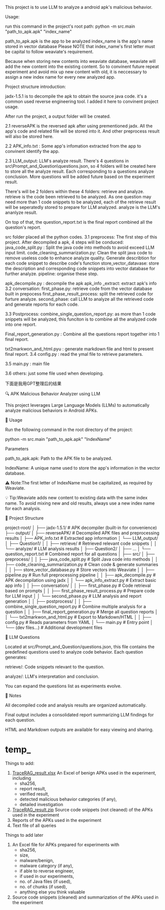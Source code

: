 This project is to use LLM to analyze a android apk's malicious behavior.

Usage:

run this command in the project's root path: python -m src.main "path_to_apk.apk" "index_name"

path_to_apk.apk is the app to be analyzed index_name is the app's name stored in vector database Please NOTE that index_name's first letter must be capital to follow weaviate's requirement.

Because when storing new contents into weaviate database, weaviate will add the new content into the existing content. So to convinent future repeat experiment and avoid mix up new content with old, it is neccessary to assign a new index name for every new analyzed app.

Project structure introduction:

jadx-1.5.1 is to decompile the apk to obtain the source java code. it's a common used reverse engineering tool. I added it here to convinent project usage.

After run the project, a output folder will be created.

2.1 reverseAPK is the reversed apk after using prementioned jadx. All the app's code and related file will be stored into it. And other preprocess result will also be stored here.

2.2 APK_info.txt : Some app's infomation extracted from the app to convinent identify the app.

2.3 LLM_output: LLM's analyze result. There's 4 questions in src\Prompt_and_Question\questions.json, so 4 folders will be created here to store all the analyze result. Each corresponding to a questions analyze conclusion. More questions will be added future based on the experiment result.

There's will be 2 folders within these 4 folders: retrieve and analyze. retrieve is the code been retrieved to be analyzed. As one question may need more than 1 code snippets to be analyzed, each of the retrieve result will be seperatedly stored to prepare for LLM analyzed. analyze is the LLM's ananlyze result.

On top of that, the question_report.txt is the final report combined all the question's report.

src folder placed all the python codes. 3.1 preprocess: The first step of this project. After decompiled a apk, 4 steps will be conduced: java_code_split.py : Split the java code into methods to avoid exceed LLM input limit. code_cleaning_summarization.py: Clean the split java code to remove useless code to enhance analyze quality. Generate describtion for each code snippet to describe code's function store_vector_datavase: store the description and corresponding code snippets into vector database for further analyze. pipeline: organise these step.

 apk_decompile.py : decompile the apk 
 apk_info _extract: extract apk's info
3.2 conversation: first_phase.py: retrieve code from the vector database built in prepocess first_phase_result_process: split the retrieved code for furture analyze. second_phase: call LLM to analyze all the retrieved code and generate reports for each code.

3.3 Postprocess: combine_single_question_report.py: as more than 1 code snippets will be analyzed, this funciton is to combine all the analyzed code into one report.

 Final_report_generation.py : Combine all the questions report together into 1 final report.

 txt2markwon_and_html.pyu : generate markdown file and html to present final report.
3.4 config.py : read the ymal file to retrieve parameters.

3.5 main.py : main file

3.6 others: just some file used when developing.

下面是我用GPT整理后的结果

🔍 APK Malicious Behavior Analyzer using LLM

This project leverages Large Language Models (LLMs) to automatically analyze malicious behaviors in Android APKs.

🚀 Usage

Run the following command in the root directory of the project:

python -m src.main "path_to_apk.apk" "IndexName"

Parameters

path_to_apk.apk: Path to the APK file to be analyzed.

IndexName: A unique name used to store the app's information in the vector database.

⚠️ Note:The first letter of IndexName must be capitalized, as required by Weaviate.

💡 Tip:Weaviate adds new content to existing data with the same index name. To avoid mixing new and old results, always use a new index name for each analysis.

📁 Project Structure

project-root/ │ ├── jadx-1.5.1/ # APK decompiler (built-in for convenience) ├── output/ │ ├── reverseAPK/ # Decompiled APK files and preprocessing results │ ├── APK_info.txt # Extracted app information │ └── LLM_output/ │ ├── Question1/ │ │ ├── retrieve/ # Retrieved relevant code snippets │ │ └── analyze/ # LLM analysis results │ ├── Question2/ │ ├── ... │ └── question_report.txt # Combined report for all questions │ ├── src/ │ ├── preprocess/ │ │ ├── java_code_split.py # Split Java code into methods │ │ ├── code_cleaning_summarization.py # Clean code & generate summaries │ │ ├── store_vector_database.py # Store vectors into Weaviate │ │ ├── pipeline.py # Run full preprocessing pipeline │ │ ├── apk_decompile.py # APK decompilation using jadx │ │ └── apk_info_extract.py # Extract basic app info │ │ ├── conversation/ │ │ ├── first_phase.py # Code retrieval based on prompts │ │ ├── first_phase_result_process.py # Prepare code for LLM input │ │ └── second_phase.py # LLM analysis and report generation │ │ ├── postprocess/ │ │ ├── combine_single_question_report.py # Combine multiple analysis for a question │ │ ├── final_report_generation.py # Merge all question reports │ │ └── txt2markwon_and_html.py # Export to Markdown/HTML │ │ ├── config.py # Reads parameters from YAML │ └── main.py # Entry point │ └── (dev files...) # Additional development files

🧠 LLM Questions

Located at src/Prompt_and_Question/questions.json, this file contains the predefined questions used to analyze code behavior. Each question generates:

retrieve/: Code snippets relevant to the question.

analyze/: LLM's interpretation and conclusion.

You can expand the questions list as experiments evolve.

📌 Notes

All decompiled code and analysis results are organized automatically.

Final output includes a consolidated report summarizing LLM findings for each question.

HTML and Markdown outputs are available for easy viewing and sharing.


# temp_

Things to add:
1. [TraceRAG_result.xlsx](https://github.com/yanhaixiong/temp_/blob/main/TraceRAG_result.xlsx) An Excel of benign APKs used in the experiment, including
   - sha256,
   - report result,
   - verified result,
   - detected malicious behavior categories (if any),
   - detailed investigation
1. [TraceRAG_result.zip](https://github.com/yanhaixiong/temp_/blob/main/TraceRAG_result.zip) Source code snippets (not cleaned) of the APKs used in the experiment
1. Reports of the APKs used in the experiment
1. Text file of all queries

Things to add later

1. An Excel file for APKs prepared for experiments with
   - sha256,
   - size,
   - malware/benign,
   - malware category (if any),
   - if able to reverse engineer,
   - if used in our experiments,
   - no. of Java files (if used),
   - no. of chunks (if used),
   - anything else you think valuable 
1. Source code snippets (cleaned) and summarization of the APKs used in the experiment
